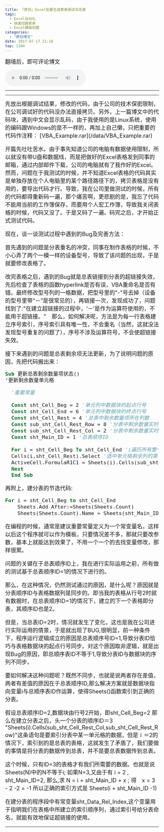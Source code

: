 ```yaml
---
title: 「原创」Excel批量生成表单调试与完善
tags:
  - Excel自动化　
  - 快速创建表单 
  - Excel模版创建　
categories:
  - "原创博文"
date: 2017-07-17 21:18
top: 1104
---
```


<font size=4>
翻墙后，即可评论博文

</font>
<!--more-->

<audio
controls="controls" name="media" style='width:264px' autoplay loop=true>
<source src="/musics/wish.mp3">
</audio>

***

***

<font size=4>
  先放出根据调试结果，修改的代码，由于公司的技术保密限制，在公司调试好的代码没办法直接拷贝。另外，上一篇博文中的代码块，遇到中文会显示乱码，由于我使用的是Linux系统，使用的编码跟Windows的是不一样的，再加上自己懒，只把重要的代码作注释：
  [VBA_Example.rar](/data/VBA_Example.rar)

  开篇先吐吐苦水。由于事先知道公司的电脑有数据使用限制，所以就没有带U盘和数据线，而是把做好的Excel表格发到同事的邮箱，通过内部邮件下载，公司的电脑就有了我作好的Excel。然而，问题在于我测试的时候，并不知道Excel表格的代码其实是单独存放在个人电脑里的某个路径路径下的，拷贝表格是没有用的，要导出代码才行。导致，我在公司里做测试的时候，所有的代码都得重新码一遍，那个痛苦啊，更悲剧的是，我忘了代码不能用当前的工作簿保存，而要用个人宏工作簿，导致我关闭表格的时候，代码又没了。于是又码了一遍。码完之后，才开始正式测试代码。

  现在，谈一谈测试过程中遇到的Bug及完善方法：

  首先遇到的问题是分表重名的冲突，同事在制作表格的时候，不小心弄了两个一模一样的设备型号，导致了该问题的出现，于是就要修改表格了。

  改完表格之后，遇到的Bug就是总表链接到分表的超链接失效，先后检查了表格的函数hyperlink是否有误，VBA重命名是否有错。最终修改型号列的一格数据，把型号里的"-"号去掉（设备的型号里带“－”是很常见的），再链接一次，发现成功了，问题找到了:"在建立超链接的过程中，‘－’是作为运算符使用的，不能用于超链接。"　那么，如何解决呢，方法是为每一行表格建立序号索引，序号索引具有唯一性，不会重名（当然，这就没法发现型号重复的问题了），序号不涉及运算符号，不会使超链接失效。

  接下来遇到的问题是总表剩余项无法更新，为了说明问题的原因，先把代码搬出来：

  ```vb
  Sub 更新总表剩余数量项状态()
  ’更新剩余数量单元格

    '重要常量

    Const sht_Cell_Beg = 2 '单元列中数据块的起点行号
    Const sht_Cell_End = 6 '单元列中数据块的终点行号
    Const sht_Cell_Rest = 4 '总表中剩余数量项所在列数
    Const sub_sht_Cell_Rest_Row = 8 '分表中剩余数量实时更新状态单元格所在列数
    Const sub_sht_Cell_Rest_Col = 2 '分表中剩余数量实时更新状态单元格所在行数
    Const sht_Main_ID = 1 '总表顺序ID

    For i = sht_Cell_Beg To sht_Cell_End 'i遍历所有整个数据块，同时也是循环变量
    Cells(i,sht_Cell_Rest).Select '选中单元格剩余列的第ｉ行单元格
    ActiveCell.FormulaR1C1 = Sheets(i).Cells(sub_sht_Cell_Rest_Col,sub_sht_Cell_Rest_Row)
    Next
    End Sub
  ```

  再附上，建分表的节选代码:
  ```vb
  For i = sht_Cell_Beg to sht_Cell_End
      Sheets.Add After:=Sheets(Sheets.Count)
      Sheets(Sheets.Count).Name = Sheets(sht_Main_ID).Cells(i,sht_Data_Rel_Index)
  ```

  在编程的时候，通常是建议重要常量定义为一个常变量名，这样以后这个程序就可以作为模板，只要情况差不多，那就只要改参数，基本上就能达到效果了，不用一个一个的去找变量修改，那样很累。

  问题的关键在于总表顺序ID上，我在进行实际运用之前，所有做的测试基于总表顺序ID=1的情况下进行的。

  那么，在这种情况，仍然测试通过的原因，是什么呢？原因就是分表顺序ID与表格数据列是同步的。即当我的表格从行号2时就有数据时，在总表顺序ID=1的情况下，建立的下一个表格即分表，其顺序ID也是2。

  但是，当总表ID=2时，情况就发生了变化，这也是我在公司进行实际运用的情景，于是就出现了BUG,很明显，前一种条件下，程序运行逻辑成立的原因是总表顺序号ID=1,导致分表ID恰巧与表格数据块的起点行号同步。对这个原因取非逻辑，就是出现Bug的原因，即总顺序表ID不等于1,导致分表ID与数据块的序列不同步。

  要如何解决这种问题呢？既然不同步，也就是说两者存在差值，两者有差值的原因在于总表顺序ID,那么解决方案就是数据块指向变量i与总顺序表ID作运算，使得Sheets()函数索引到正确的分表。

  假设总表顺序ID=2,数据块由行号2开始，即sht_Cell_Beg=2
  那么在建立分表之后，头一个分表的顺序ID＝3
  "Sheets(i).Cells(sub_sht_Cell_Rest_Col,sub_sht_Cell_Rest_Row)"这条语句是要索引分表中某一单元格的数据，但是ｉ＝2的情况下，索引到的是总表的表格，这就发生了矛盾了，我们要做的事情是将分表的数据传到总表，并不是要总表数据传到总表。

  这个时候，只有ID=3的表格才有我们所需要的数据。也就是说Sheets(N)中的N不等于i;
  如果N=3,又由于有 i = 2 , sht_Main_ID=2,
  那么,求 N = i + sht_Main_ID + x ;
  得　x = 3 - 2 -2 = -1
  所以正确的索引方式是 Sheets(i + sht_Main_ID -1)

  在建分表的程序段中有常变量sht_Data_Rel_Index,这个变量用于指明我们在表格中所建立的索引顺序列，通过索引号给分表命名，就能有效地保证超链接的使用。

</font>

***
